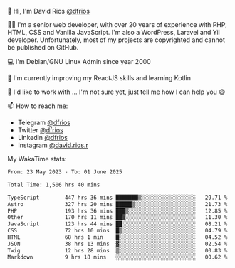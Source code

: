 👋 Hi, I'm David Rios [@dfrios](https://github.com/dfrios)

👨‍💻 I'm a senior web developer, with over 20 years of experience with PHP, HTML, CSS and Vanilla JavaScript. I'm also a WordPress, Laravel and Yii developer. Unfortunately, most of my projects are copyrighted and cannot be published on GitHub.

💻 I'm Debian/GNU Linux Admin since year 2000

🌱 I'm currently improving my ReactJS skills and learning Kotlin

💞️ I'd like to work with ... I'm not sure yet, just tell me how I can help you 😅


📫 How to reach me:
* Telegram [@dfrios](https://t.me/dfrios)
* Twitter [@dfrios](https://twitter.com/dfrios)
* Linkedin [@dfrios](https://linkedin.com/in/dfrios)
* Instagram [@david.rios.r](https://instagram.com/david.rios.r)



My WakaTime stats:
<!--START_SECTION:waka-->

```txt
From: 23 May 2023 - To: 01 June 2025

Total Time: 1,506 hrs 40 mins

TypeScript        447 hrs 36 mins ███████▒░░░░░░░░░░░░░░░░░   29.71 %
Astro             327 hrs 20 mins █████▒░░░░░░░░░░░░░░░░░░░   21.73 %
PHP               193 hrs 36 mins ███▒░░░░░░░░░░░░░░░░░░░░░   12.85 %
Other             170 hrs 11 mins ██▓░░░░░░░░░░░░░░░░░░░░░░   11.30 %
JavaScript        123 hrs 44 mins ██░░░░░░░░░░░░░░░░░░░░░░░   08.21 %
CSS               72 hrs 10 mins  █▒░░░░░░░░░░░░░░░░░░░░░░░   04.79 %
HTML              68 hrs 1 min    █░░░░░░░░░░░░░░░░░░░░░░░░   04.52 %
JSON              38 hrs 13 mins  ▓░░░░░░░░░░░░░░░░░░░░░░░░   02.54 %
Twig              12 hrs 28 mins  ▒░░░░░░░░░░░░░░░░░░░░░░░░   00.83 %
Markdown          9 hrs 18 mins   ░░░░░░░░░░░░░░░░░░░░░░░░░   00.62 %
```

<!--END_SECTION:waka-->

